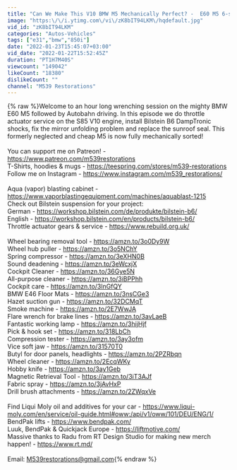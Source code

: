 ```yaml
---
title: "Can We Make This V10 BMW M5 Mechanically Perfect? -  E60 M5 6-speed - Project Raleigh: Part 7"
image: "https:\/\/i.ytimg.com\/vi\/zK8bIT94LKM\/hqdefault.jpg"
vid_id: "zK8bIT94LKM"
categories: "Autos-Vehicles"
tags: ["e31","bmw","850i"]
date: "2022-01-23T15:45:07+03:00"
vid_date: "2022-01-22T15:52:45Z"
duration: "PT1H7M40S"
viewcount: "149042"
likeCount: "18380"
dislikeCount: ""
channel: "M539 Restorations"
---
```

{% raw %}Welcome to an hour long wrenching session on the mighty BMW E60 M5 followed by Autobahn driving. In this episode we do throttle actuator service on the S85 V10 engine, install Bilstein B6 DampTronic shocks, fix the mirror unfolding problem and replace the sunroof seal. This formerly neglected and cheap M5 is now fully mechanically sorted!<br /><br />You can support me on Patreon! - <a rel="nofollow" target="blank" href="https://www.patreon.com/m539restorations">https://www.patreon.com/m539restorations</a><br />T-Shirts, hoodies &amp; mugs - <a rel="nofollow" target="blank" href="https://teespring.com/stores/m539-restorations">https://teespring.com/stores/m539-restorations</a><br />Follow me on Instagram - <a rel="nofollow" target="blank" href="https://www.instagram.com/m539_restorations/">https://www.instagram.com/m539_restorations/</a><br /><br />Aqua (vapor) blasting cabinet - <a rel="nofollow" target="blank" href="https://www.vaporblastingequipment.com/machines/aquablast-1215">https://www.vaporblastingequipment.com/machines/aquablast-1215</a><br />Check out Bilstein suspension for your project:<br />German - <a rel="nofollow" target="blank" href="https://workshop.bilstein.com/de/produkte/bilstein-b6/">https://workshop.bilstein.com/de/produkte/bilstein-b6/</a><br />English - <a rel="nofollow" target="blank" href="https://workshop.bilstein.com/en/products/bilstein-b6/">https://workshop.bilstein.com/en/products/bilstein-b6/</a><br />Throttle actuator gears &amp; service - <a rel="nofollow" target="blank" href="https://www.rebuild.org.uk/">https://www.rebuild.org.uk/</a><br /><br />Wheel bearing removal tool - <a rel="nofollow" target="blank" href="https://amzn.to/3o0Dy9W">https://amzn.to/3o0Dy9W</a><br />Wheel hub puller - <a rel="nofollow" target="blank" href="https://amzn.to/3o5NChY">https://amzn.to/3o5NChY</a><br />Spring compressor - <a rel="nofollow" target="blank" href="https://amzn.to/3eXHN0B">https://amzn.to/3eXHN0B</a><br />Sound deadening -  <a rel="nofollow" target="blank" href="https://amzn.to/3eWcxjX">https://amzn.to/3eWcxjX</a><br />Cockpit Cleaner - <a rel="nofollow" target="blank" href="https://amzn.to/36Gye5N">https://amzn.to/36Gye5N</a><br />All-purpose cleaner - <a rel="nofollow" target="blank" href="https://amzn.to/3iBPPhh">https://amzn.to/3iBPPhh</a><br />Cockpit care - <a rel="nofollow" target="blank" href="https://amzn.to/3lnGfQY">https://amzn.to/3lnGfQY</a><br />BMW E46 Floor Mats - <a rel="nofollow" target="blank" href="https://amzn.to/3nsCGe3">https://amzn.to/3nsCGe3</a><br />Hazet suction gun - <a rel="nofollow" target="blank" href="https://amzn.to/32DCMqT">https://amzn.to/32DCMqT</a><br />Smoke machine - <a rel="nofollow" target="blank" href="https://amzn.to/2E7WwJA">https://amzn.to/2E7WwJA</a><br />Flare wrench for brake lines - <a rel="nofollow" target="blank" href="https://amzn.to/3avLaeB">https://amzn.to/3avLaeB</a><br />Fantastic working lamp - <a rel="nofollow" target="blank" href="https://amzn.to/3hijHjf">https://amzn.to/3hijHjf</a><br />Pick &amp; hook set - <a rel="nofollow" target="blank" href="https://amzn.to/318LbCh">https://amzn.to/318LbCh</a><br />Compression tester - <a rel="nofollow" target="blank" href="https://amzn.to/3ay3ofm">https://amzn.to/3ay3ofm</a><br />Vice soft jaw - <a rel="nofollow" target="blank" href="https://amzn.to/31570T0">https://amzn.to/31570T0</a><br />Butyl for door panels, headlights - <a rel="nofollow" target="blank" href="https://amzn.to/2PZRbqn">https://amzn.to/2PZRbqn</a><br />Wheel cleaner - <a rel="nofollow" target="blank" href="https://amzn.to/2EcqWKy">https://amzn.to/2EcqWKy</a><br />Hobby knife - <a rel="nofollow" target="blank" href="https://amzn.to/3ay1Geb">https://amzn.to/3ay1Geb</a><br />Magnetic Retrieval Tool - <a rel="nofollow" target="blank" href="https://amzn.to/3iT3AJf">https://amzn.to/3iT3AJf</a><br />Fabric spray - <a rel="nofollow" target="blank" href="https://amzn.to/3jAvHxP">https://amzn.to/3jAvHxP</a><br />Drill brush attachments - <a rel="nofollow" target="blank" href="https://amzn.to/2ZWqxVe">https://amzn.to/2ZWqxVe</a><br /><br />Find Liqui Moly oil and additives for your car - <a rel="nofollow" target="blank" href="https://www.liqui-moly.com/en/service/oil-guide.html#oww:/api/v1/oww/101/DEU/ENG/1/">https://www.liqui-moly.com/en/service/oil-guide.html#oww:/api/v1/oww/101/DEU/ENG/1/</a><br />BendPak lifts - <a rel="nofollow" target="blank" href="https://www.bendpak.com/">https://www.bendpak.com/</a><br />Luuk, BendPak &amp; Quickjack Europe - <a rel="nofollow" target="blank" href="https://liftmotive.com/">https://liftmotive.com/</a><br />Massive thanks to Radu from RT Design Studio for making new merch happen! - <a rel="nofollow" target="blank" href="https://www.rt.md/">https://www.rt.md/</a><br /><br />Email: M539restorations@gmail.com{% endraw %}
